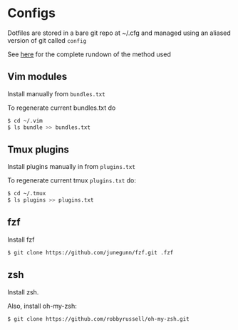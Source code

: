 # Configs

Dotfiles are stored in a bare git repo at ~/.cfg and managed using an aliased version of 
git called `config`

See [here](https://www.atlassian.com/git/tutorials/dotfiles) for the complete rundown
of the method used

## Vim modules

Install manually from `bundles.txt`

To regenerate current bundles.txt do

```bash
$ cd ~/.vim
$ ls bundle >> bundles.txt
```

## Tmux plugins

Install plugins manually in from `plugins.txt`

To regenerate current tmux `plugins.txt` do:

```bash
$ cd ~/.tmux
$ ls plugins >> plugins.txt
```

## fzf

Install fzf
```bash
$ git clone https://github.com/junegunn/fzf.git .fzf
```

## zsh

Install zsh.

Also, install oh-my-zsh:
```bash
$ git clone https://github.com/robbyrussell/oh-my-zsh.git
```

